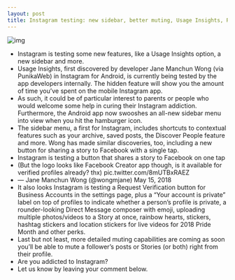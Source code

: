 ```yaml
---
layout: post
title: Instagram testing: new sidebar, better muting, Usage Insights, Request Verification & more
---
```

![img](http://media.idownloadblog.com/wp-content/uploads/2018/05/Instagram-sidebar.jpg)
* Instagram is testing some new features, like a Usage Insights option, a new sidebar and more.
* Usage Insights, first discovered by developer Jane Manchun Wong (via PunikaWeb) in Instagram for Android, is currently being tested by the app developers internally. The hidden feature will show you the amount of time you’ve spent on the mobile Instagram app.
* As such, it could be of particular interest to parents or people who would welcome some help in curing their Instagram addiction. Furthermore, the Android app now swooshes an all-new sidebar menu into view when you hit the hamburger icon.
* The sidebar menu, a first for Instagram, includes shortcuts to contextual features such as your archive, saved posts, the Discover People feature and more. Wong has made similar discoveries, too, including a new button for sharing a story to Facebook with a single tap.
* Instagram is testing a button that shares a story to Facebook on one tap
* (But the logo looks like Facebook Creator app though, is it available for verified profiles already? thx) pic.twitter.com/8mUTBxRAEZ
* — Jane Manchun Wong (@wongmjane) May 15, 2018
* It also looks Instagram is testing a Request Verification button for Business Accounts in the settings page, plus a “Your account is private” label on top of profiles to indicate whether a person’s profile is private, a rounder-looking Direct Message composer with emoji, uploading multiple photos/videos to a Story at once, rainbow hearts, stickers, hashtag stickers and location stickers for live videos for 2018 Pride Month and other perks.
* Last but not least, more detailed muting capabilities are coming as soon you’ll be able to mute a follower’s posts or Stories (or both) right from their profile.
* Are you addicted to Instagram?
* Let us know by leaving your comment below.

